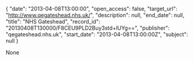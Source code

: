 {
  "date": "2013-04-08T13:00:00", 
  "open_access": false, 
  "target_url": "http://www.qegateshead.nhs.uk/", 
  "description": null, 
  "end_date": null, 
  "title": "NHS Gateshead", 
  "record_id": "20130408T130000/F8CEU9PLD2Buy3std+lUYg==", 
  "publisher": "qegateshead.nhs.uk", 
  "start_date": "2013-04-08T13:00:00Z", 
  "subject": null
}

None